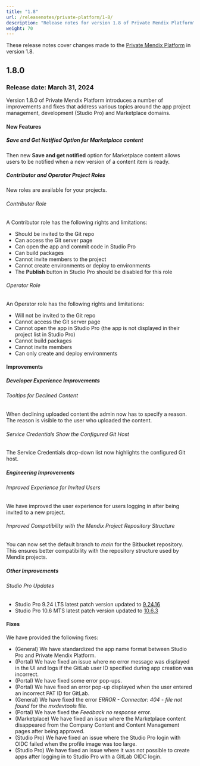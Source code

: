 ```yaml
---
title: "1.8"
url: /releasenotes/private-platform/1-8/
description: "Release notes for version 1.8 of Private Mendix Platform"
weight: 70
---
```


These release notes cover changes made to the [Private Mendix Platform](/private-mendix-platform/) in version 1.8.

## 1.8.0

### Release date: March 31, 2024

Version 1.8.0 of Private Mendix Platform introduces a number of improvements and fixes that address various topics around the app project management, development (Studio Pro) and Marketplace domains.

#### New Features

##### Save and Get Notified Option for Marketplace content

Then new **Save and get notified** option for Marketplace content allows users to be notified when a new version of a content item is ready.

##### Contributor and Operator Project Roles

New roles are available for your projects.

###### Contributor Role

A Contributor role has the following rights and limitations:

* Should be invited to the Git repo
* Can access the Git server page
* Can open the app and commit code in Studio Pro
* Can build packages
* Cannot invite members to the project
* Cannot create environments or deploy to environments
* The **Publish** button in Studio Pro should be disabled for this role

###### Operator Role

An Operator role has the following rights and limitations:

* Will not be invited to the Git repo
* Cannot access the Git server page
* Cannot open the app in Studio Pro (the app is not displayed in their project list in Studio Pro)
* Cannot build packages
* Cannot invite members
* Can only create and deploy environments

#### Improvements

##### Developer Experience Improvements

###### Tooltips for Declined Content

When declining uploaded content the admin now has to specify a reason. The reason is visible to the user who uploaded the content.

###### Service Credentials Show the Configured Git Host

The Service Credentials drop-down list now highlights the configured Git host.

##### Engineering Improvements

###### Improved Experience for Invited Users

We have improved the user experience for users logging in after being invited to a new project.

###### Improved Compatibility with the Mendix Project Repository Structure

You can now set the default branch to *main* for the Bitbucket repository. This ensures better compatibility with the repository structure used by Mendix projects.

##### Other Improvements

###### Studio Pro Updates

* Studio Pro 9.24 LTS latest patch version updated to [9.24.16](/releasenotes/studio-pro/9.24/#92416)
* Studio Pro 10.6 MTS latest patch version updated to [10.6.3](/releasenotes/studio-pro/10.6/#1063)

#### Fixes

We have provided the following fixes:

* (General) We have standardized the app name format between Studio Pro and Private Mendix Platform.
* (Portal) We have fixed an issue where no error message was displayed in the UI and logs if the GitLab user ID specified during app creation was incorrect.
* (Portal) We have fixed some error pop-ups.
* (Portal) We have fixed an error pop-up displayed when the user entered an incorrect PAT ID for GitLab.
* (General) We have fixed the error *ERROR - Connector: 404 - file not found* for the *mxdevtools* file.
* (Portal) We have fixed the *Feedback no response* error.
* (Marketplace) We have fixed an issue where the Marketplace content disappeared from the Company Content and Content Management pages after being approved.
* (Studio Pro) We have fixed an issue where the Studio Pro login with OIDC failed when the profile image was too large.
* (Studio Pro) We have fixed an issue where it was not possible to create apps after logging in to Studio Pro with a GitLab OIDC login.
